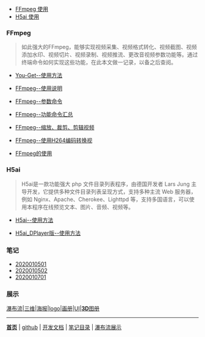 
- [FFmpeg 使用](#ffmpeg的使用)
- [H5ai 使用](#h5ai)


### FFmpeg

> 如此强大的FFmpeg，能够实现视频采集、视频格式转化、视频截图、视频添加水印、视频切片、视频录制、视频推流、更改音视频参数功能等。通过终端命令如何实现这些功能，在此本文做一记录，以备之后查阅。

- [You-Get--使用方法](文章/You-Get使用方法.markdown)

- [FFmpeg--使用说明](文章/FFmpeg使用说明.markdown)

- [FFmpeg--参数命令](文章/FFmpeg参数命令.markdown)

- [FFmpeg--功能命令汇总](文章/FFmpeg功能命令汇总.markdown)

- [FFmpeg--缩放、裁剪、剪辑视频](文章/ffmpeg缩放、裁剪、剪辑视频.markdown)

- [FFmpeg--使用H264编码转换视](文章/FFmpeg使用H264编码转换视.markdown)

- [FFmpeg的使用](文章/FFmpeg的使用.markdown)

### H5ai

> H5ai是一款功能强大 php 文件目录列表程序，由德国开发者 Lars Jung 主导开发，它提供多种文件目录列表呈现方式，支持多种主流 Web 服务器，例如 Nginx、Apache、Cherokee、Lighttpd 等，支持多国语言，可以使用本程序在线预览文本、图片、音频、视频等。

- [H5ai--使用方法](文章/H5ai.markdown)

- [H5ai_DPlayer版--使用方法](文章/h5ai-DPlayer版.markdown)

### 笔记

- [2020010501](文章/2020010501.markdown)
- [2020010502](文章/2020010502.markdown)
- [2020010701](文章/20200107.markdown)

### 展示

[瀑布流](瀑布流.md)|[三维](文章/平衡车-动动三维.markdown)|[海报](文章/产品海报[11p].markdown)|[logo](文章/金融logo[20P].markdown)|[画册](文章/植保无人机画册[24P].markdown)|[UI](文章/UI.markdown)|[**3D**图册](文章/3D旋转.markdown)


------
[**首页**](https://wk6111.github.io/6111/)  |  [github](https://github.com/wk6111)  |  [开发文档](https://guides.github.com/features/mastering-markdown/)  |  [笔记目录](笔记目录.markdown)  |  [瀑布流展示](瀑布流.md)
